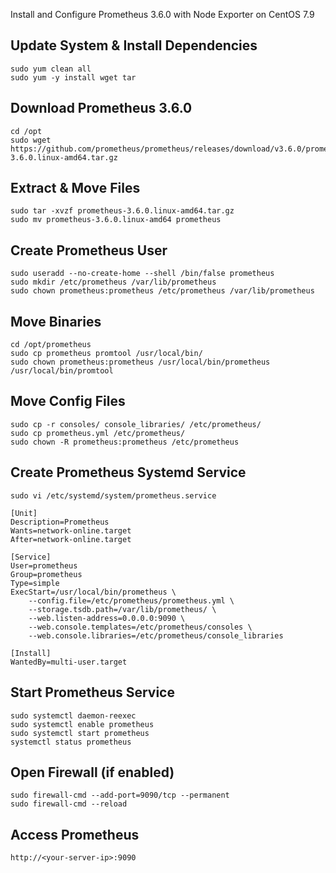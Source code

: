 Install and Configure Prometheus 3.6.0 with Node Exporter on CentOS 7.9
## Update System & Install Dependencies
```
sudo yum clean all
sudo yum -y install wget tar
```
## Download Prometheus 3.6.0
```
cd /opt
sudo wget https://github.com/prometheus/prometheus/releases/download/v3.6.0/prometheus-3.6.0.linux-amd64.tar.gz
```
## Extract & Move Files
```
sudo tar -xvzf prometheus-3.6.0.linux-amd64.tar.gz
sudo mv prometheus-3.6.0.linux-amd64 prometheus
```
## Create Prometheus User
```
sudo useradd --no-create-home --shell /bin/false prometheus
sudo mkdir /etc/prometheus /var/lib/prometheus
sudo chown prometheus:prometheus /etc/prometheus /var/lib/prometheus
```
## Move Binaries
```
cd /opt/prometheus
sudo cp prometheus promtool /usr/local/bin/
sudo chown prometheus:prometheus /usr/local/bin/prometheus /usr/local/bin/promtool
```
## Move Config Files
```
sudo cp -r consoles/ console_libraries/ /etc/prometheus/
sudo cp prometheus.yml /etc/prometheus/
sudo chown -R prometheus:prometheus /etc/prometheus
```
## Create Prometheus Systemd Service
```
sudo vi /etc/systemd/system/prometheus.service
```
```
[Unit]
Description=Prometheus
Wants=network-online.target
After=network-online.target

[Service]
User=prometheus
Group=prometheus
Type=simple
ExecStart=/usr/local/bin/prometheus \
    --config.file=/etc/prometheus/prometheus.yml \
    --storage.tsdb.path=/var/lib/prometheus/ \
    --web.listen-address=0.0.0.0:9090 \
    --web.console.templates=/etc/prometheus/consoles \
    --web.console.libraries=/etc/prometheus/console_libraries

[Install]
WantedBy=multi-user.target
```
## Start Prometheus Service
```
sudo systemctl daemon-reexec
sudo systemctl enable prometheus
sudo systemctl start prometheus
systemctl status prometheus
```
## Open Firewall (if enabled)
```
sudo firewall-cmd --add-port=9090/tcp --permanent
sudo firewall-cmd --reload
```
## Access Prometheus
```
http://<your-server-ip>:9090
```

